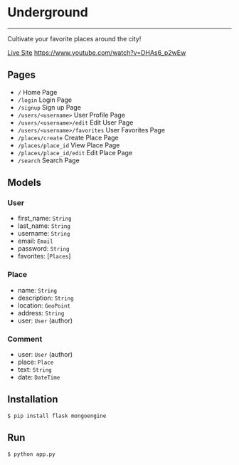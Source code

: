 # Underground
------
Cultivate your favorite places around the city!

[Live Site](http://undergroundapp.herokuapp.com)
https://www.youtube.com/watch?v=DHAs6_p2wEw

## Pages
- `/` Home Page
- `/login` Login Page
- `/signup` Sign up Page
- `/users/<username>` User Profile Page
- `/users/<username>/edit` Edit User Page
- `/users/<username>/favorites` User Favorites Page
- `/places/create` Create Place Page
- `/places/place_id` View Place Page
- `/places/place_id/edit` Edit Place Page
- `/search` Search Page

## Models

### User
- first_name: `String`
- last_name: `String`
- username: `String`
- email: `Email`
- password: `String`
- favorites: [`Places`]

### Place
- name: `String`
- description: `String`
- location: `GeoPoint`
- address: `String`
- user: `User` (author)

### Comment
- user: `User` (author)
- place: `Place`
- text: `String`
- date: `DateTime`


## Installation
`$ pip install flask mongoengine`

## Run
`$ python app.py`
